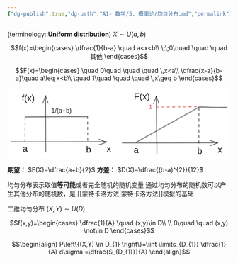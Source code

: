 ```yaml
---
{"dg-publish":true,"dg-path":"A1- 数学/5. 概率论/均匀分布.md","permalink":"/A1- 数学/5. 概率论/均匀分布/","dgPassFrontmatter":true,"noteIcon":"","created":"2024-05-21T15:35:16.348+08:00","updated":"2025-08-03T10:59:28.898+08:00"}
---
```



(terminology::**Uniform distribution**)  $X\sim U(a,b)$

$$f(x)=\begin{cases}
\dfrac{1}{b-a} \quad a<x<b\\
\;\;0\quad \quad \quad 其他
\end{cases}$$

$$F(x)=\begin{cases}
\quad 0\quad  \quad \quad \,x<a\\
\dfrac{x-a}{b-a}\quad  a\leq x<b\\
\quad 1\quad \quad \quad \,x\geq b
\end{cases}$$

<svg xmlns="http://www.w3.org/2000/svg" version="1.1" viewBox="0 0 698.2107444454932 222.6980271056109" width="698.2107444454932" height="222.6980271056109">  <!-- svg-source:excalidraw -->    <defs>    <style class="style-fonts">      @font-face {        font-family: "Virgil";        src: url("https://excalidraw.com/Virgil.woff2");      }      @font-face {        font-family: "Cascadia";        src: url("https://excalidraw.com/Cascadia.woff2");      }      @font-face {        font-family: "Assistant";        src: url("https://excalidraw.com/Assistant-Regular.woff2");      }    </style>      </defs>  <rect x="0" y="0" width="698.2107444454932" height="222.6980271056109" fill="#ffffff"></rect><g stroke-linecap="round"><g transform="translate(11.1558195754792 167.45685708326982) rotate(0 149.58841371639357 0.014718154306592623)"><path d="M0.2 1 C50.05 1.19, 249.54 0.16, 299.53 0.02 M-1.16 0.47 C48.54 0.97, 248.6 1.38, 298.77 1.55" stroke="#1e1e1e" stroke-width="1" fill="none"></path></g><g transform="translate(11.1558195754792 167.45685708326982) rotate(0 149.58841371639357 0.014718154306592623)"><path d="M275.26 10.03 C284.84 7.76, 291 5.93, 298.77 1.55 M275.26 10.03 C282.54 7.51, 290.11 5.61, 298.77 1.55" stroke="#1e1e1e" stroke-width="1" fill="none"></path></g><g transform="translate(11.1558195754792 167.45685708326982) rotate(0 149.58841371639357 0.014718154306592623)"><path d="M275.3 -7.07 C284.71 -3.64, 290.86 0.24, 298.77 1.55 M275.3 -7.07 C282.41 -4.32, 289.97 -0.95, 298.77 1.55" stroke="#1e1e1e" stroke-width="1" fill="none"></path></g></g><mask></mask><g stroke-linecap="round"><g transform="translate(120.18368291384309 201.28393681797843) rotate(0 -0.7727579715501633 -89.16394771406567)"><path d="M0.36 -0.01 C0.22 -29.88, -0.08 -148.36, -0.59 -178.23 M-0.92 -1.07 C-1.14 -30.2, -1.12 -147.08, -1.03 -176.64" stroke="#1e1e1e" stroke-width="1" fill="none"></path></g><g transform="translate(120.18368291384309 201.28393681797843) rotate(0 -0.7727579715501633 -89.16394771406567)"><path d="M7.49 -153.14 C4.57 -158.96, 2.06 -169.91, -1.03 -176.64 M7.49 -153.14 C5.86 -157.78, 4.46 -163.96, -1.03 -176.64" stroke="#1e1e1e" stroke-width="1" fill="none"></path></g><g transform="translate(120.18368291384309 201.28393681797843) rotate(0 -0.7727579715501633 -89.16394771406567)"><path d="M-9.61 -153.16 C-7.11 -159.02, -4.21 -169.97, -1.03 -176.64 M-9.61 -153.16 C-7.41 -157.78, -4.97 -163.96, -1.03 -176.64" stroke="#1e1e1e" stroke-width="1" fill="none"></path></g></g><mask></mask><g transform="translate(310.6005226194643 173.13895098013518) rotate(0 7 16.09999999999991)"><text x="0" y="25.760546874999996" font-family="Helvetica, Segoe UI Emoji" font-size="28px" fill="#1e1e1e" text-anchor="start" style="white-space: pre;" direction="ltr" dominant-baseline="alphabetic">x</text></g><g stroke-linecap="round"><g transform="translate(54.68459501502298 90.85371045300008) rotate(0 97.68378330221799 -0.6807290916394777)"><path d="M1.17 -1.19 C33.61 -1.33, 163.32 -0.39, 195.57 -0.53 M0.32 0.8 C32.54 0.29, 162.52 -1.91, 194.73 -2.22" stroke="#1e1e1e" stroke-width="1" fill="none"></path></g></g><mask></mask><g stroke-linecap="round"><g transform="translate(54.34424168717737 92.89585285602243) rotate(0 0.34036454581973885 38.29068047448891)"><path d="M1.04 -0.87 C1 12.13, 0.64 64.56, 0.53 77.46" stroke="#1e1e1e" stroke-width="1.5" fill="none" stroke-dasharray="8 9"></path></g></g><mask></mask><g stroke-linecap="round"><g transform="translate(250.05216161945918 89.49222983377285) rotate(0 0.3403757637936451 40.50303319535624)"><path d="M0.76 -1.01 C0.87 12.29, 1.26 66.88, 1.33 80.72" stroke="#1e1e1e" stroke-width="1.5" fill="none" stroke-dasharray="8 9"></path></g></g><mask></mask><g transform="translate(47.83656041745758 173.7521817312404) rotate(0 7.7861328125 16.09999999999991)"><text x="0" y="25.760546874999996" font-family="Helvetica, Segoe UI Emoji" font-size="28px" fill="#1e1e1e" text-anchor="start" style="white-space: pre;" direction="ltr" dominant-baseline="alphabetic">a</text></g><g transform="translate(246.33680717244056 176.45373033164196) rotate(0 7.7861328125 16.09999999999991)"><text x="0" y="25.760546874999996" font-family="Helvetica, Segoe UI Emoji" font-size="28px" fill="#1e1e1e" text-anchor="start" style="white-space: pre;" direction="ltr" dominant-baseline="alphabetic">b</text></g><g transform="translate(44.90882662695071 16.146602802132747) rotate(0 20.2138671875 16.09999999999991)"><text x="0" y="25.760546874999996" font-family="Helvetica, Segoe UI Emoji" font-size="28px" fill="#1e1e1e" text-anchor="start" style="white-space: pre;" direction="ltr" dominant-baseline="alphabetic">f(x)</text></g><g stroke-linecap="round"><g transform="translate(358.6190180369267 171.50115385723893) rotate(0 149.71399424654658 0.014730510300978494)"><path d="M-0.98 -1.11 C49.23 -1.15, 250.05 -1.04, 300.15 -0.73 M0.71 0.92 C50.92 1.06, 249.88 0.77, 299.59 0.4" stroke="#1e1e1e" stroke-width="1" fill="none"></path></g><g transform="translate(358.6190180369267 171.50115385723893) rotate(0 149.71399424654658 0.014730510300978494)"><path d="M276.13 9.05 C279.24 8.63, 284.76 5.94, 299.59 0.4 M276.13 9.05 C284.13 6.08, 293.8 2.46, 299.59 0.4" stroke="#1e1e1e" stroke-width="1" fill="none"></path></g><g transform="translate(358.6190180369267 171.50115385723893) rotate(0 149.71399424654658 0.014730510300978494)"><path d="M276.06 -8.06 C279.11 -4.88, 284.65 -3.97, 299.59 0.4 M276.06 -8.06 C283.96 -4.92, 293.66 -2.45, 299.59 0.4" stroke="#1e1e1e" stroke-width="1" fill="none"></path></g></g><mask></mask><g stroke-linecap="round"><g transform="translate(467.64688137529083 205.32823359194754) rotate(0 -0.7727579715501633 -89.16394771406567)"><path d="M0.72 -0.76 C0.66 -30.19, -0.82 -148.13, -1.34 -177.65 M-0.35 1.45 C-0.47 -28.22, -2.24 -149.17, -2.19 -179.42" stroke="#1e1e1e" stroke-width="1" fill="none"></path></g><g transform="translate(467.64688137529083 205.32823359194754) rotate(0 -0.7727579715501633 -89.16394771406567)"><path d="M6.54 -155.99 C3.58 -160.72, 4.07 -167.66, -2.19 -179.42 M6.54 -155.99 C4.61 -164.16, 1.6 -171.1, -2.19 -179.42" stroke="#1e1e1e" stroke-width="1" fill="none"></path></g><g transform="translate(467.64688137529083 205.32823359194754) rotate(0 -0.7727579715501633 -89.16394771406567)"><path d="M-10.56 -155.86 C-9.78 -160.73, -5.55 -167.69, -2.19 -179.42 M-10.56 -155.86 C-6.76 -164.11, -4.05 -171.09, -2.19 -179.42" stroke="#1e1e1e" stroke-width="1" fill="none"></path></g></g><mask></mask><g transform="translate(658.0637210809118 177.18324775410474) rotate(0 7 16.09999999999991)"><text x="0" y="25.760546874999996" font-family="Helvetica, Segoe UI Emoji" font-size="28px" fill="#1e1e1e" text-anchor="start" style="white-space: pre;" direction="ltr" dominant-baseline="alphabetic">x</text></g><g stroke-linecap="round"><g transform="translate(598.3739851708115 63.05560475822858) rotate(0 -0.08893678115873627 55.743494120113155)"><path d="M1.07 -0.41 C1.29 18.24, 0.9 93.65, 0.78 112.16" stroke="#1e1e1e" stroke-width="1.5" fill="none" stroke-dasharray="8 9"></path></g></g><mask></mask><g transform="translate(395.29975887890487 177.79647850520996) rotate(0 7.7861328125 16.09999999999991)"><text x="0" y="25.760546874999996" font-family="Helvetica, Segoe UI Emoji" font-size="28px" fill="#1e1e1e" text-anchor="start" style="white-space: pre;" direction="ltr" dominant-baseline="alphabetic">a</text></g><g transform="translate(593.8000056338878 180.49802710561107) rotate(0 7.7861328125 16.09999999999991)"><text x="0" y="25.760546874999996" font-family="Helvetica, Segoe UI Emoji" font-size="28px" fill="#1e1e1e" text-anchor="start" style="white-space: pre;" direction="ltr" dominant-baseline="alphabetic">b</text></g><g transform="translate(395.952612898036 10) rotate(0 24.8759765625 16.09999999999991)"><text x="0" y="25.760546874999996" font-family="Helvetica, Segoe UI Emoji" font-size="28px" fill="#1e1e1e" text-anchor="start" style="white-space: pre;" direction="ltr" dominant-baseline="alphabetic">F(x)</text></g><g stroke-linecap="round"><g transform="translate(402.16394715637944 171.16588568226052) rotate(0 98.3117238190265 -55.166191552697)"><path d="M0.47 -0.15 C33.36 -18.6, 164.82 -91.81, 197.64 -110.1 M-0.74 -1.28 C32.05 -20.16, 164.26 -93.65, 197.22 -112.1" stroke="#1e1e1e" stroke-width="1" fill="none"></path></g></g><mask></mask><g stroke-linecap="round"><g transform="translate(599.5853748005507 59.45507232518503) rotate(0 43.858440954547746 0.488536396150721)"><path d="M-0.03 -0.86 C14.48 -0.4, 72.04 1.56, 86.53 2.04 M-1.5 1.3 C13.4 1.51, 73.48 0.65, 88.63 0.47" stroke="#1e1e1e" stroke-width="1" fill="none"></path></g></g><mask></mask><g stroke-linecap="round"><g transform="translate(464.46987194933604 59.759764009316314) rotate(0 67.34253863877223 -0.5508638528115171)"><path d="M0.84 -0.19 C23.25 -0.2, 111.06 -0.65, 133.5 -0.91" stroke="#e03131" stroke-width="1.5" fill="none" stroke-dasharray="8 9"></path></g></g><mask></mask><g transform="translate(443.002765927959 48.5835393051716) rotate(0 5.071291390060765 10.486308588122029)"><text x="0" y="16.778449933542483" font-family="Helvetica, Segoe UI Emoji" font-size="18.237058414125364px" fill="#e03131" text-anchor="start" style="white-space: pre;" direction="ltr" dominant-baseline="alphabetic">1</text></g><g transform="translate(137.52059521763022 59.10491216406945) rotate(0 31.616679084150746 11.37543577436486)"><text x="0" y="18.20108363286186" font-family="Helvetica, Segoe UI Emoji" font-size="19.78336656411267px" fill="#1e1e1e" text-anchor="start" style="white-space: pre;" direction="ltr" dominant-baseline="alphabetic">1/(a+b)</text></g></svg>

**期望：** $E(X)=\dfrac{a+b}{2}$
**方差：** $D(X)=\dfrac{(b-a)^{2}}{12}$

均匀分布表示取值**等可能**或者完全随机的随机变量
通过均匀分布的随机数可以产生其他分布的随机数，是 [[蒙特卡洛方法\|蒙特卡洛方法]]模拟的基础


二维均匀分布
$(X,Y)\sim U(D)$

$$f(x,y)=\begin{cases}
\dfrac{1}{A} \quad (x,y)\in D\\
 \\
0\quad  \quad (x,y) \not\in D
\end{cases}$$

$$\begin{align}
P\left\{(X,Y) \in D_{1}  \right\}=\iint \limits_{D_{1}}  \dfrac{1}{A} d\sigma =\dfrac{S_{D_{1}}}{A}
\end{align}$$

